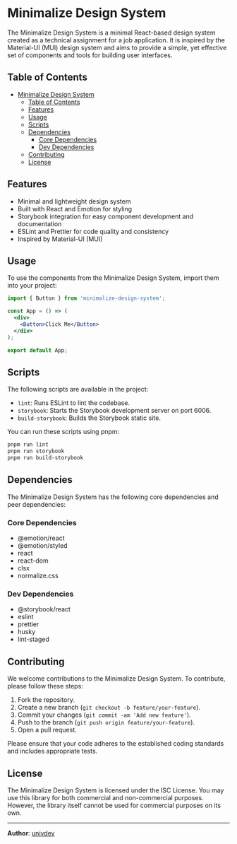 # Minimalize Design System

The Minimalize Design System is a minimal React-based design system created as a technical assignment for a job application. It is inspired by the Material-UI (MUI) design system and aims to provide a simple, yet effective set of components and tools for building user interfaces.

## Table of Contents

- [Minimalize Design System](#minimalize-design-system)
  - [Table of Contents](#table-of-contents)
  - [Features](#features)
  - [Usage](#usage)
  - [Scripts](#scripts)
  - [Dependencies](#dependencies)
    - [Core Dependencies](#core-dependencies)
    - [Dev Dependencies](#dev-dependencies)
  - [Contributing](#contributing)
  - [License](#license)

## Features

- Minimal and lightweight design system
- Built with React and Emotion for styling
- Storybook integration for easy component development and documentation
- ESLint and Prettier for code quality and consistency
- Inspired by Material-UI (MUI)

## Usage

To use the components from the Minimalize Design System, import them into your project:

```jsx
import { Button } from 'minimalize-design-system';

const App = () => (
  <div>
    <Button>Click Me</Button>
  </div>
);

export default App;
```

## Scripts

The following scripts are available in the project:

- `lint`: Runs ESLint to lint the codebase.
- `storybook`: Starts the Storybook development server on port 6006.
- `build-storybook`: Builds the Storybook static site.

You can run these scripts using pnpm:

```sh
pnpm run lint
pnpm run storybook
pnpm run build-storybook
```

## Dependencies

The Minimalize Design System has the following core dependencies and peer dependencies:

### Core Dependencies

- @emotion/react
- @emotion/styled
- react
- react-dom
- clsx
- normalize.css

### Dev Dependencies

- @storybook/react
- eslint
- prettier
- husky
- lint-staged

## Contributing

We welcome contributions to the Minimalize Design System. To contribute, please follow these steps:

1. Fork the repository.
2. Create a new branch (`git checkout -b feature/your-feature`).
3. Commit your changes (`git commit -am 'Add new feature'`).
4. Push to the branch (`git push origin feature/your-feature`).
5. Open a pull request.

Please ensure that your code adheres to the established coding standards and includes appropriate tests.

## License

The Minimalize Design System is licensed under the ISC License. You may use this library for both commercial and non-commercial purposes. However, the library itself cannot be used for commercial purposes on its own.

---

**Author**: [univdev](mailto:pcydeveloper@gmail.com)